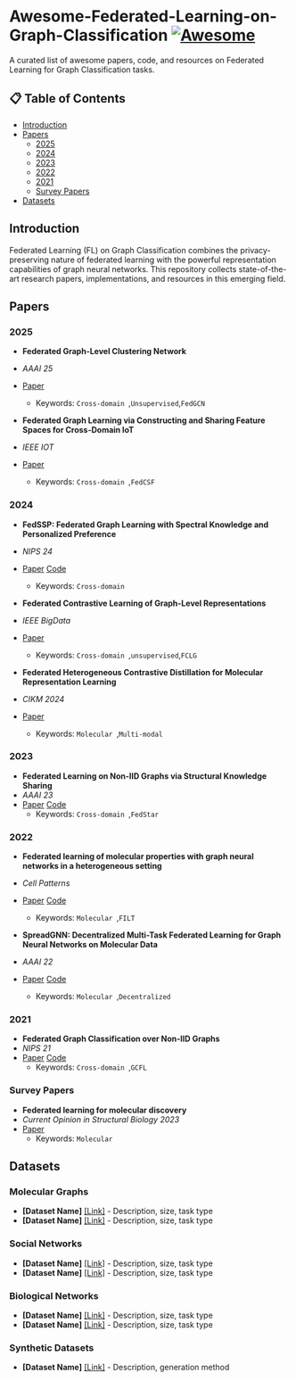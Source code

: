 # Awesome-Federated-Learning-on-Graph-Classification [![Awesome](https://awesome.re/badge.svg)](https://awesome.re)

A curated list of awesome papers, code, and resources on Federated Learning for Graph Classification tasks.

## 📋 Table of Contents
- [Introduction](#introduction)
- [Papers](#papers)
  - [2025](#2025)
  - [2024](#2024)
  - [2023](#2023)
  - [2022](#2022)
  - [2021](#2021)
  - [Survey Papers](#survey-papers)
- [Datasets](#datasets)


## Introduction

Federated Learning (FL) on Graph Classification combines the privacy-preserving nature of federated learning with the powerful representation capabilities of graph neural networks. This repository collects state-of-the-art research papers, implementations, and resources in this emerging field.

## Papers

### 2025
- **Federated Graph-Level Clustering Network**
- *AAAI 25*
- [Paper](https://ojs.aaai.org/index.php/AAAI/article/view/34077#:~:text=To%20address%20this%20issue%2C%20we%20propose%20a%20novel,global%20consensus%20representations%20through%20multi-source%20clustering%20structure%20sharing.) 
  - Keywords: `Cross-domain `,`Unsupervised`,`FedGCN`

- **Federated Graph Learning via Constructing and Sharing Feature Spaces for Cross-Domain IoT**
- *IEEE IOT*
- [Paper](https://ieeexplore.ieee.org/abstract/document/10965783#:~:text=To%20address%20this%20challenge%2C%20we%20propose%20Federated%20Graph,feature%20space%20and%20share%20it%20among%20IoT%20institutions.) 
  - Keywords: `Cross-domain `,`FedCSF`

### 2024
- **FedSSP: Federated Graph Learning with Spectral Knowledge and Personalized Preference**
- *NIPS 24*
- [Paper](https://arxiv.org/abs/2410.20105) [Code](https://github.com/OakleyTan/FedSSP)
  - Keywords: `Cross-domain `

- **Federated Contrastive Learning of Graph-Level Representations**
- *IEEE BigData*
- [Paper](https://arxiv.org/abs/2411.12098) 
  - Keywords: `Cross-domain `,`unsupervised`,`FCLG`

- **Federated Heterogeneous Contrastive Distillation for Molecular Representation Learning**
- *CIKM 2024*
- [Paper](https://dl.acm.org/doi/abs/10.1145/3627673.3679725) 
  - Keywords: `Molecular `,`Multi-modal`

### 2023
- **Federated Learning on Non-IID Graphs via Structural Knowledge Sharing**
- *AAAI 23*
- [Paper](https://arxiv.org/abs/2211.13009) [Code](https://github.com/yuetan031/FedStar)
  - Keywords: `Cross-domain `,`FedStar`

### 2022
- **Federated learning of molecular properties with graph neural networks in a heterogeneous setting**
- *Cell Patterns*
- [Paper](https://arxiv.org/abs/2109.07258) [Code](https://github.com/ur-whitelab/fedchem)
  - Keywords: `Molecular `,`FILT`
 
- **SpreadGNN: Decentralized Multi-Task Federated Learning for Graph Neural Networks on Molecular Data**
- *AAAI 22*
- [Paper](https://ojs.aaai.org/index.php/AAAI/article/view/20643) [Code](https://github.com/FedML-AI/SpreadGNN)
  - Keywords: `Molecular `,`Decentralized`

### 2021
- **Federated Graph Classification over Non-IID Graphs**
- *NIPS 21*
- [Paper](https://arxiv.org/abs/2106.13423) [Code](https://github.com/Oxfordblue7/GCFL)
  - Keywords: `Cross-domain `,`GCFL`

### Survey Papers
- **Federated learning for molecular discovery**
- *Current Opinion in Structural Biology 2023*
- [Paper](https://www.sciencedirect.com/science/article/pii/S0959440X23000192)
  - Keywords: `Molecular `


## Datasets

### Molecular Graphs
- **[Dataset Name]** [[Link]](link) - Description, size, task type
- **[Dataset Name]** [[Link]](link) - Description, size, task type

### Social Networks
- **[Dataset Name]** [[Link]](link) - Description, size, task type
- **[Dataset Name]** [[Link]](link) - Description, size, task type

### Biological Networks
- **[Dataset Name]** [[Link]](link) - Description, size, task type
- **[Dataset Name]** [[Link]](link) - Description, size, task type

### Synthetic Datasets
- **[Dataset Name]** [[Link]](link) - Description, generation method


